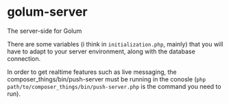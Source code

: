 # golum-server
The server-side for Golum

There are some variables (i think in `initialization.php`, mainly) that you will have to adapt to your server environment, along with the database connection.

In order to get realtime features such as live messaging, the composer_things/bin/push-server must be running in the conosle (`php path/to/composer_things/bin/push-server.php` is the command you need to run).
